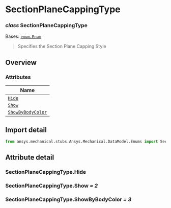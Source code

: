 # SectionPlaneCappingType

<a id="SectionPlaneCappingType"></a>

### *class* SectionPlaneCappingType

Bases: [`enum.Enum`](https://docs.python.org/3/library/enum.html#enum.Enum)

> Specifies the Section Plane Capping Style

> <!-- !! processed by numpydoc !! -->

<a id="overview"></a>

## Overview

### Attributes

| Name |
| --------------------------------------------------------------- |
| [`Hide`](#SectionPlaneCappingType.Hide) |
| [`Show`](#SectionPlaneCappingType.Show) |
| [`ShowByBodyColor`](#SectionPlaneCappingType.ShowByBodyColor) |

<a id="import-detail"></a>

## Import detail

```python
from ansys.mechanical.stubs.Ansys.Mechanical.DataModel.Enums import SectionPlaneCappingType
```

<a id="attribute-detail"></a>

## Attribute detail

<a id="SectionPlaneCappingType.Hide"></a>

### SectionPlaneCappingType.Hide

<a id="SectionPlaneCappingType.Show"></a>

### SectionPlaneCappingType.Show *= 2*

<a id="SectionPlaneCappingType.ShowByBodyColor"></a>

### SectionPlaneCappingType.ShowByBodyColor *= 3*
